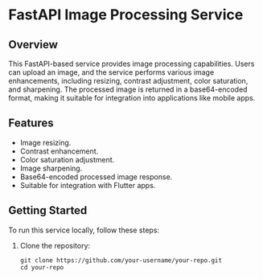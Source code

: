 # FastAPI Image Processing Service

## Overview

This FastAPI-based service provides image processing capabilities. Users can upload an image, and the service performs various image enhancements, including resizing, contrast adjustment, color saturation, and sharpening. The processed image is returned in a base64-encoded format, making it suitable for integration into applications like mobile apps.

## Features

- Image resizing.
- Contrast enhancement.
- Color saturation adjustment.
- Image sharpening.
- Base64-encoded processed image response.
- Suitable for integration with Flutter apps.

## Getting Started

To run this service locally, follow these steps:

1. Clone the repository:

   ```shell
   git clone https://github.com/your-username/your-repo.git
   cd your-repo
